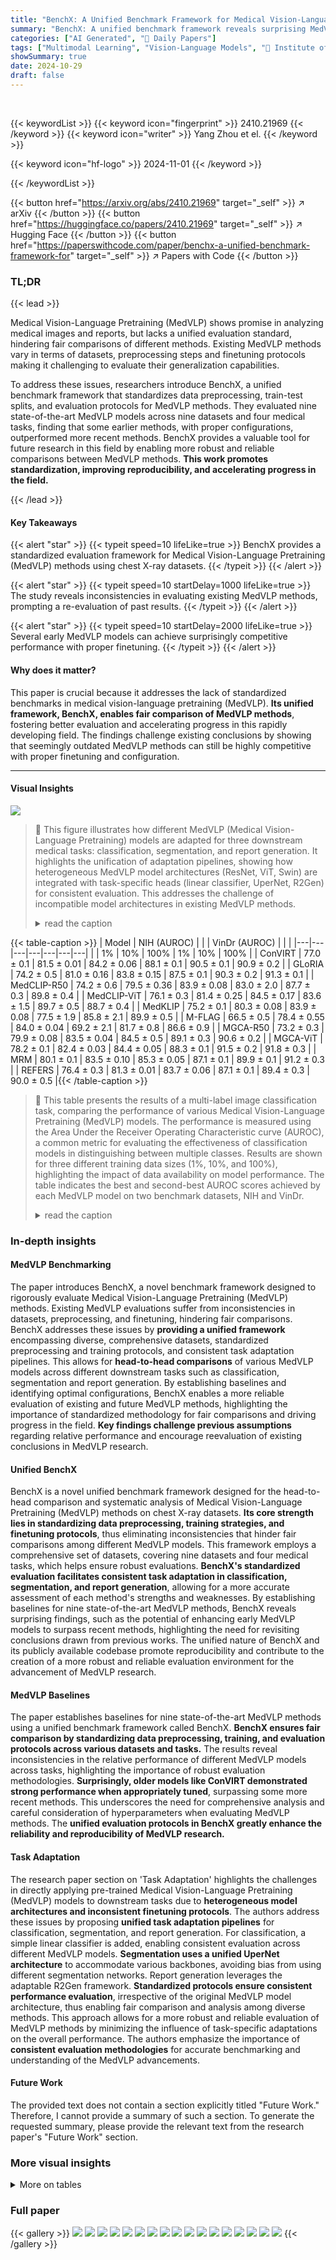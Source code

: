```yaml
---
title: "BenchX: A Unified Benchmark Framework for Medical Vision-Language Pretraining on Chest X-Rays"
summary: "BenchX: A unified benchmark framework reveals surprising MedVLP performance, challenging existing conclusions and advancing research."
categories: ["AI Generated", "🤗 Daily Papers"]
tags: ["Multimodal Learning", "Vision-Language Models", "🏢 Institute of High Performance Computing (IHPC)",]
showSummary: true
date: 2024-10-29
draft: false
---
```


<br>

{{< keywordList >}}
{{< keyword icon="fingerprint" >}} 2410.21969 {{< /keyword >}}
{{< keyword icon="writer" >}} Yang Zhou et el. {{< /keyword >}}
 
{{< keyword icon="hf-logo" >}} 2024-11-01 {{< /keyword >}}
 
{{< /keywordList >}}

{{< button href="https://arxiv.org/abs/2410.21969" target="_self" >}}
↗ arXiv
{{< /button >}}
{{< button href="https://huggingface.co/papers/2410.21969" target="_self" >}}
↗ Hugging Face
{{< /button >}}
{{< button href="https://paperswithcode.com/paper/benchx-a-unified-benchmark-framework-for" target="_self" >}}
↗ Papers with Code
{{< /button >}}


### TL;DR


{{< lead >}}

Medical Vision-Language Pretraining (MedVLP) shows promise in analyzing medical images and reports, but lacks a unified evaluation standard, hindering fair comparisons of different methods. Existing MedVLP methods vary in terms of datasets, preprocessing steps and finetuning protocols making it challenging to evaluate their generalization capabilities. 



To address these issues, researchers introduce BenchX, a unified benchmark framework that standardizes data preprocessing, train-test splits, and evaluation protocols for MedVLP methods. They evaluated nine state-of-the-art MedVLP models across nine datasets and four medical tasks, finding that some earlier methods, with proper configurations, outperformed more recent methods. BenchX provides a valuable tool for future research in this field by enabling more robust and reliable comparisons between MedVLP methods. **This work promotes standardization, improving reproducibility, and accelerating progress in the field.**

{{< /lead >}}


#### Key Takeaways

{{< alert "star" >}}
{{< typeit speed=10 lifeLike=true >}} BenchX provides a standardized evaluation framework for Medical Vision-Language Pretraining (MedVLP) methods using chest X-ray datasets. {{< /typeit >}}
{{< /alert >}}

{{< alert "star" >}}
{{< typeit speed=10 startDelay=1000 lifeLike=true >}} The study reveals inconsistencies in evaluating existing MedVLP methods, prompting a re-evaluation of past results. {{< /typeit >}}
{{< /alert >}}

{{< alert "star" >}}
{{< typeit speed=10 startDelay=2000 lifeLike=true >}} Several early MedVLP models can achieve surprisingly competitive performance with proper finetuning. {{< /typeit >}}
{{< /alert >}}

#### Why does it matter?
This paper is crucial because it addresses the lack of standardized benchmarks in medical vision-language pretraining (MedVLP).  **Its unified framework, BenchX, enables fair comparison of MedVLP methods**, fostering better evaluation and accelerating progress in this rapidly developing field.  The findings challenge existing conclusions by showing that seemingly outdated MedVLP methods can still be highly competitive with proper finetuning and configuration.

------
#### Visual Insights



![](https://arxiv.org/html/2410.21969/extracted/5961832/figures/unified_pipeline.png)

> 🔼 This figure illustrates how different MedVLP (Medical Vision-Language Pretraining) models are adapted for three downstream medical tasks: classification, segmentation, and report generation. It highlights the unification of adaptation pipelines, showing how heterogeneous MedVLP model architectures (ResNet, ViT, Swin) are integrated with task-specific heads (linear classifier, UperNet, R2Gen) for consistent evaluation. This addresses the challenge of incompatible model architectures in existing MedVLP methods.
> <details>
> <summary>read the caption</summary>
> Figure 1: The illustrative tasks adaptation pipeline.
> </details>





{{< table-caption >}}
| Model | NIH (AUROC) |  |  | VinDr (AUROC) |  |  |
|---|---|---|---|---|---|---|
|  | 1% | 10% | 100% | 1% | 10% | 100% |
| ConVIRT | 77.0 ± 0.1 | 81.5 ± 0.01 | 84.2 ± 0.06 | 88.1 ± 0.1 | 90.5 ± 0.1 | 90.9 ± 0.2 |
| GLoRIA | 74.2 ± 0.5 | 81.0 ± 0.16 | 83.8 ± 0.15 | 87.5 ± 0.1 | 90.3 ± 0.2 | 91.3 ± 0.1 |
| MedCLIP-R50 | 74.2 ± 0.6 | 79.5 ± 0.36 | 83.9 ± 0.08 | 83.0 ± 2.0 | 87.7 ± 0.3 | 89.8 ± 0.4 |
| MedCLIP-ViT | 76.1 ± 0.3 | 81.4 ± 0.25 | 84.5 ± 0.17 | 83.6 ± 1.5 | 89.7 ± 0.5 | 88.7 ± 0.4 |
| MedKLIP | 75.2 ± 0.1 | 80.3 ± 0.08 | 83.9 ± 0.08 | 77.5 ± 1.9 | 85.8 ± 2.1 | 89.9 ± 0.5 |
| M-FLAG | 66.5 ± 0.5 | 78.4 ± 0.55 | 84.0 ± 0.04 | 69.2 ± 2.1 | 81.7 ± 0.8 | 86.6 ± 0.9 |
| MGCA-R50 | 73.2 ± 0.3 | 79.9 ± 0.08 | 83.5 ± 0.04 | 84.5 ± 0.5 | 89.1 ± 0.3 | 90.6 ± 0.2 |
| MGCA-ViT | 78.2 ± 0.1 | 82.4 ± 0.03 | 84.4 ± 0.05 | 88.3 ± 0.1 | 91.5 ± 0.2 | 91.8 ± 0.3 |
| MRM | 80.1 ± 0.1 | 83.5 ± 0.10 | 85.3 ± 0.05 | 87.1 ± 0.1 | 89.9 ± 0.1 | 91.2 ± 0.3 |
| REFERS | 76.4 ± 0.3 | 81.3 ± 0.01 | 83.7 ± 0.06 | 87.1 ± 0.1 | 89.4 ± 0.3 | 90.0 ± 0.5 |{{< /table-caption >}}

> 🔼 This table presents the results of a multi-label image classification task, comparing the performance of various Medical Vision-Language Pretraining (MedVLP) models.  The performance is measured using the Area Under the Receiver Operating Characteristic curve (AUROC), a common metric for evaluating the effectiveness of classification models in distinguishing between multiple classes. Results are shown for three different training data sizes (1%, 10%, and 100%), highlighting the impact of data availability on model performance.  The table indicates the best and second-best AUROC scores achieved by each MedVLP model on two benchmark datasets, NIH and VinDr.
> <details>
> <summary>read the caption</summary>
> Table 1: Multi-label classification performance (%percent\%%) of MedVLP methods (Best, Second Best).
> </details>





### In-depth insights


#### MedVLP Benchmarking
The paper introduces BenchX, a novel benchmark framework designed to rigorously evaluate Medical Vision-Language Pretraining (MedVLP) methods.  Existing MedVLP evaluations suffer from inconsistencies in datasets, preprocessing, and finetuning, hindering fair comparisons. BenchX addresses these issues by **providing a unified framework** encompassing diverse, comprehensive datasets, standardized preprocessing and training protocols, and consistent task adaptation pipelines.  This allows for **head-to-head comparisons** of various MedVLP models across different downstream tasks such as classification, segmentation and report generation.  By establishing baselines and identifying optimal configurations, BenchX enables a more reliable evaluation of existing and future MedVLP methods, highlighting the importance of standardized methodology for fair comparisons and driving progress in the field.  **Key findings challenge previous assumptions** regarding relative performance and encourage reevaluation of existing conclusions in MedVLP research.

#### Unified BenchX
BenchX is a novel unified benchmark framework designed for the head-to-head comparison and systematic analysis of Medical Vision-Language Pretraining (MedVLP) methods on chest X-ray datasets.  **Its core strength lies in standardizing data preprocessing, training strategies, and finetuning protocols**, thus eliminating inconsistencies that hinder fair comparisons among different MedVLP models. This framework employs a comprehensive set of datasets, covering nine datasets and four medical tasks, which helps ensure robust evaluations.  **BenchX's standardized evaluation facilitates consistent task adaptation in classification, segmentation, and report generation**, allowing for a more accurate assessment of each method's strengths and weaknesses. By establishing baselines for nine state-of-the-art MedVLP methods, BenchX reveals surprising findings, such as the potential of enhancing early MedVLP models to surpass recent methods, highlighting the need for revisiting conclusions drawn from previous works. The unified nature of BenchX and its publicly available codebase promote reproducibility and contribute to the creation of a more robust and reliable evaluation environment for the advancement of MedVLP research.

#### MedVLP Baselines
The paper establishes baselines for nine state-of-the-art MedVLP methods using a unified benchmark framework called BenchX.  **BenchX ensures fair comparison by standardizing data preprocessing, training, and evaluation protocols across various datasets and tasks.**  The results reveal inconsistencies in the relative performance of different MedVLP models across tasks, highlighting the importance of robust evaluation methodologies.  **Surprisingly, older models like ConVIRT demonstrated strong performance when appropriately tuned**, surpassing some more recent methods. This underscores the need for comprehensive analysis and careful consideration of hyperparameters when evaluating MedVLP methods. The **unified evaluation protocols in BenchX greatly enhance the reliability and reproducibility of MedVLP research.**

#### Task Adaptation
The research paper section on 'Task Adaptation' highlights the challenges in directly applying pre-trained Medical Vision-Language Pretraining (MedVLP) models to downstream tasks due to **heterogeneous model architectures and inconsistent finetuning protocols**.  The authors address these issues by proposing **unified task adaptation pipelines** for classification, segmentation, and report generation. For classification, a simple linear classifier is added, enabling consistent evaluation across different MedVLP models.  **Segmentation uses a unified UperNet architecture** to accommodate various backbones, avoiding bias from using different segmentation networks.  Report generation leverages the adaptable R2Gen framework.  **Standardized protocols ensure consistent performance evaluation**, irrespective of the original MedVLP model architecture, thus enabling fair comparison and analysis among diverse methods.  This approach allows for a more robust and reliable evaluation of MedVLP methods by minimizing the influence of task-specific adaptations on the overall performance.  The authors emphasize the importance of **consistent evaluation methodologies** for accurate benchmarking and understanding of the MedVLP advancements.

#### Future Work
The provided text does not contain a section explicitly titled "Future Work."  Therefore, I cannot provide a summary of such a section.  To generate the requested summary, please provide the relevant text from the research paper's "Future Work" section.


### More visual insights




<details>
<summary>More on tables
</summary>


{{< table-caption >}}
COVIDx (F1)

| Model | 1% | 10% | 100% | SIIM (F1) | 1% | 10% | 100% | RSNA (F1) | 1% | 10% | 100% |
|---|---|---|---|---|---|---|---|---|---|---|---| 
| ConVIRT | 67.4±0.6 | 68.7±0.1 | 68.1±0.1 | 62.8±0.7 | 64.8±1.7 | 72.8±0.8 | 58.0±0.5 | 63.3±0.3 | 65.0±0.8 |
| GLoRIA | 66.6±0.6 | 68.2±0.1 | 68.3±0.0 | 59.3±1.0 | 63.4±1.1 | 69.0±2.3 | 60.1±0.6 | 62.0±1.1 | 64.7±1.0 |
| MedCLIP-R50 | 68.5±1.7 | 68.3±0.2 | 68.3±0.1 | 64.8±1.1 | 68.4±1.1 | 73.2±1.7 | 62.9±0.5 | 63.9±0.3 | 65.3±0.8 |
| MedCLIP-ViT | 67.1±0.5 | 68.7±0.4 | 68.3±0.1 | 68.6±0.8 | 71.5±1.1 | 75.7±0.2 | 63.5±0.5 | 65.3±1.0 | 66.2±0.8 |
| MedKLIP | 66.5±0.2 | 69.3±0.6 | 68.3±0.3 | 61.4±0.3 | 64.4±2.1 | 72.7±1.4 | 60.4±0.6 | 61.9±1.4 | 66.0±0.6 |
| M-FLAG | 67.6±0.3 | 69.2±1.0 | 68.1±0.1 | 47.1±0.3 | 61.8±1.5 | 72.1±1.6 | 56.0±0.9 | 60.3±1.4 | 64.4±0.3 |
| MGCA-R50 | 68.2±1.1 | 68.4±0.2 | 68.0±0.1 | 59.7±1.2 | 61.3±1.0 | 69.4±0.8 | 57.3±0.5 | 61.9±0.6 | 64.0±1.3 |
| MGCA-ViT | 66.5±0.9 | 68.1±0.1 | 68.2±0.0 | 66.3±0.3 | 68.6±0.9 | 73.3±0.8 | 61.0±1.3 | 64.3±0.4 | 66.9±1.4 |
| MRM | 67.4±0.6 | 68.2±0.4 | 68.3±0.2 | 65.0±0.5 | 69.3±1.0 | 75.6±0.7 | 62.6±1.1 | 66.6±0.3 | 66.5±0.2 |
| REFERS | 66.7±0.0 | 66.6±1.0 | 68.5±0.8 | 60.8±1.0 | 66.9±0.7 | 72.6±0.3 | 61.7±0.7 | 63.8±0.1 | 67.2±0.3 |{{< /table-caption >}}
> 🔼 This table presents the results of binary classification experiments using various Medical Vision-Language Pretraining (MedVLP) methods.  It shows the performance, measured as the F1 score (%), across three different datasets: COVIDx, RSNA, and SIIM. Results are presented for three training set sizes (1%, 10%, and 100%) to illustrate the effect of data availability. The best and second-best performing models are highlighted for each dataset and training set size.
> <details>
> <summary>read the caption</summary>
> Table 2: Binary classification performance (%percent\%%) of MedVLP methods (Best, Second Best).
> </details>

{{< table-caption >}}
| Method | Obj-CXR | RSNA | SIIM | TBX11K |
|---|---|---|---|---|
| ConVIRT | 79.82 ± 0.59 | 74.72 ± 0.12 | 76.02 ± 0.44 | 84.98 ± 0.59 |
| GLoRIA | 77.23 ± 0.13 | 74.41 ± 0.41 | 73.39 ± 0.43 | 83.17 ± 0.36 |
| MedCLIP-R50 | 79.88 ± 0.23 | 75.45 ± 0.11 | 76.35 ± 0.44 | 85.52 ± 0.17 |
| MedCLIP-ViT | 79.64 ± 0.35 | 73.29 ± 1.41 | 76.48 ± 0.38 | 85.62 ± 0.07 |
| MedKLIP | 78.17 ± 0.29 | 74.68 ± 0.42 | 77.78 ± 0.69 | 87.06 ± 0.31 |
| M-FLAG | 73.96 ± 0.30 | 67.86 ± 0.63 | 68.13 ± 0.75 | 79.12 ± 0.16 |
| MGCA-R50 | 80.27 ± 0.07 | 75.04 ± 0.59 | 77.04 ± 0.48 | 87.05 ± 0.19 |
| MGCA-ViT | 81.68 ± 0.26 | 75.48 ± 0.28 | 77.22 ± 0.51 | 86.89 ± 0.39 |
| MRM | 80.45 ± 0.02 | 75.69 ± 0.56 | 78.66 ± 0.52 | 87.85 ± 0.47 |
| PTUnifier | 80.64 ± 0.10 | 74.54 ± 0.50 | 74.91 ± 0.58 | 85.78 ± 0.05 |
| REFERS | 80.47 ± 0.08 | 75.52 ± 0.34 | 75.33 ± 0.85 | 86.39 ± 0.26 |{{< /table-caption >}}
> 🔼 This table presents the performance of various Medical Vision-Language Pretraining (MedVLP) models on medical image segmentation tasks.  The mDice score, a common metric for evaluating segmentation accuracy, is reported for each model on four different chest X-ray datasets (Obj-CXR, RSNA, SIIM, and TBX11K). The table shows the best and second-best performing models for each dataset, providing a detailed comparison of the MedVLP methods' ability to perform accurate medical image segmentation.
> <details>
> <summary>read the caption</summary>
> Table 3: Segmentation performance (%percent\%%) in mDice score (Best, Second Best).
> </details>

{{< table-caption >}}
Method|BLEU1|BLEU2|BLEU3|BLEU4|ROUGEL|METEOR
---|---|---|---|---|---|---
Baseline|0.415 ± 0.047|0.256 ± 0.030|0.179 ± 0.023|0.133 ± 0.018|0.329 ± 0.019|0.165 ± 0.022
ConVIRT|0.443 ± 0.017|0.286 ± 0.013|0.201 ± 0.008|0.148 ± 0.006|0.368 ± 0.013|0.187 ± 0.007
GLoRIA|0.466 ± 0.052|0.316 ± 0.028|0.227 ± 0.017|0.170 ± 0.011|0.387 ± 0.007|0.202 ± 0.010
MedCLIP-R50|0.440 ± 0.031|0.295 ± 0.013|0.216 ± 0.007|0.163 ± 0.006|0.380 ± 0.010|0.189 ± 0.006
MedCLIP-ViT|0.421 ± 0.046|0.280 ± 0.032|0.201 ± 0.026|0.151 ± 0.020|0.382 ± 0.011|0.180 ± 0.009
MedKLIP|0.470 ± 0.011|0.310 ± 0.022|0.222 ± 0.021|0.167 ± 0.016|0.379 ± 0.009|0.194 ± 0.005
PTUnifier|0.468 ± 0.022|0.307 ± 0.019|0.217 ± 0.011|0.162 ± 0.007|0.380 ± 0.006|0.194 ± 0.011
M-FLAG|0.412 ± 0.029|0.274 ± 0.024|0.196 ± 0.019|0.147 ± 0.016|0.371 ± 0.009|0.185 ± 0.004
MGCA-R50|0.457 ± 0.033|0.300 ± 0.027|0.213 ± 0.018|0.159 ± 0.014|0.375 ± 0.016|0.191 ± 0.013
MGCA-ViT|0.462 ± 0.034|0.311 ± 0.031|0.225 ± 0.026|0.170 ± 0.021|0.384 ± 0.019|0.195 ± 0.010
REFERS|0.466 ± 0.022|0.305 ± 0.009|0.216 ± 0.009|0.161 ± 0.009|0.377 ± 0.007|0.195 ± 0.002{{< /table-caption >}}
> 🔼 This table presents the quantitative results of radiology report generation on the IUXray dataset.  It compares the performance of various Medical Vision-Language Pretraining (MedVLP) models against a baseline method. The evaluation metrics used are BLEU (1-4), ROUGE-L, and METEOR, all commonly used in Natural Language Generation (NLG) to assess the quality and similarity of generated text to reference text.  The 'Best' and 'Second Best' columns indicate the top-performing MedVLP models for each metric.
> <details>
> <summary>read the caption</summary>
> Table 4: Radiology report generation resutls on the IUXray dataset (Best, Second Best).
> </details>

{{< table-caption >}}
| Model | H@1 | H@5 | H@10 | P@1 | P@5 | P@10 |
|---|---|---|---|---|---|---|
| ConVIRT | 61.9 | 88.2 | 94.2 | 61.9 | 54.9 | 52.5 |
| GLoRIA | 54.6 | 86.3 | 93.6 | 54.6 | 49.7 | 47.2 |
| MedCLIP-R50 | 16.1 | 35.1 | 46.4 | 16.1 | 16.6 | 18.8 |
| MedCLIP-ViT | 42.0 | 77.9 | 88.8 | 42.0 | 41.0 | 40.6 |
| MGCA-R50 | 57.9 | 87.9 | 95.8 | 57.9 | 53.0 | 50.2 |
| MGCA-ViT | 63.3 | 90.4 | 95.5 | 63.3 | 56.4 | 52.6 |
| PTUnifier | 78.7 | 99.5 | 100.0 | 78.7 | 38.4 | 23.4 |
| REFERS | 54.4 | 83.4 | 90.5 | 54.4 | 52.5 | 50.5 |{{< /table-caption >}}
> 🔼 This table presents the results of image-text retrieval experiments conducted on the MIMIC 5x200 dataset.  The MIMIC 5x200 dataset is a subset of the larger MIMIC-CXR dataset, specifically focusing on 5 different medical findings (Atelectasis, Cardiomegaly, Edema, Pleural Effusion, and Consolidation).  The task involves using an image as a query and retrieving the most relevant text reports describing that image. The table shows the performance of various MedVLP (Medical Vision-Language Pretraining) models, measured using two metrics: Hit@K (the percentage of correctly retrieved reports within the top K results) and Precision@K (the proportion of correctly retrieved reports among the top K results).  The results are presented for K=1, 5, and 10.  The table highlights the best and second-best performing models for each metric.
> <details>
> <summary>read the caption</summary>
> Table 5: Image-text retrieval results on the MIMIC 5x200 datasets (Best, Second Best).
> </details>

{{< table-caption >}}
| Method | None | +DLR | +DLR+LN | All |
|---|---|---|---|---|
| ConVIRT | 71.7 | 76.9 ↑ | 74.5 ↓ | 77.0 ↑ |
| GLoRIA | 72.8 | 74.2 ↑ | 70.6 ↓ | 74.9 ↑ |
| MedCLIP-R50 | 74.1 | 73.7 ↓ | 74.2 ↑ | 73.8 ↓ |
| MedCLIP-ViT | 75.5 | 75.7 ↑ | 75.9 ↑ | 70.7 ↓ |
| MedKLIP | 74.4 | 71.9 ↓ | 75.2 ↑ | 73.7 ↓ |
| MGCA-R50 | 72.8 | 73.0 ↑ | 69.6 ↓ | 73.8 ↑ |
| MGCA-ViT | 77.7 | 78.1 ↑ | 78.2 ↑ | 78.2 = |
| MRM | 77.9 | 80.0 ↑ | 79.5 ↓ | 80.1 ↑ |
| REFERS | 76.8 | 75.9 ↓ | 76.2 ↓ | 75.6 ↓ |{{< /table-caption >}}
> 🔼 This table presents the Area Under the Receiver Operating Characteristic Curve (AUROC) scores for different medical vision-language pretraining (MedVLP) models on the NIH Chest X-ray dataset.  The models are evaluated using only 1% of the training data.  Crucially, it showcases the impact of three different training strategies: Layer Normalization (LN), Truncated Normal Initialization (TNI), and Discriminative Learning Rates (DLR). By comparing AUROC scores across various combinations of these strategies, the table quantifies the impact of training choices on MedVLP model performance.
> <details>
> <summary>read the caption</summary>
> Table 6: Classification results (AUROC) with different training strategies on the NIH dataset with 1%percent11\%1 % training data.
> </details>

{{< table-caption >}}
| Method | M-CLS (AUC) ↑ | B-CLS (F1) ↑ | SEG (mDice) ↑ | RRG (BLEU4) ↑ | Avg. Rank ↓ |
|---|---|---|---|---|---| 
| ConVIRT | 85.37 | 65.56 | 78.89 | 14.8 | 6.38 |
| GLoRIA | 84.68 | 64.06 | 77.05 | 17.0 | 5.88 |
| MedCLIP-R50 | 83.02 | 67.17 | 79.80 | 16.3 | 5.25 |
| MedCLIP-ViT | 84.00 | 68.33 | 78.76 | 15.1 | 5.75 |
| MedKLIP | 82.77 | 65.56 | 79.42 | 16.7 | 6.13 |
| M-FLAG | 77.73 | 62.96 | 72.77 | 14.7 | 10.00 |
| MGCA-R50 | 83.47 | 64.69 | 79.85 | 15.9 | 6.50 |
| MGCA-ViT | 86.10 | 67.03 | 80.32 | 17.0 | 2.38 |
| MRM | 86.18 | 67.72 | 80.66 | 16.5 | 2.00 |
| REFERS | 84.65 | 66.06 | 79.93 | 16.1 | 4.75 |{{< /table-caption >}}
> 🔼 This table presents a comprehensive comparison of nine Medical Vision-Language Pretraining (MedVLP) models across four distinct downstream medical tasks: multi-label classification, binary classification, segmentation, and radiology report generation.  For each task, the table shows the average performance of each MedVLP model, expressed as a percentage, based on the best and second-best results achieved. The models are ranked based on their overall performance across all four tasks, offering insights into their relative strengths and weaknesses in handling different types of medical image analysis.
> <details>
> <summary>read the caption</summary>
> Table 7: Overall performance (%percent\%%) of each MedVLP method across different tasks (Best, Second Best).
> </details>

{{< table-caption >}}
| Dataset | Image Size | Dataset Size | Task | Annotation |
|---|---|---|---|---|
| NIH ChestX-ray 14 | 224x224 | 112,120 | CLS | 14 Classes |
| VinDr-CXR | 512x640 | 18,000 | CLS | 28 classes, BBoxes |
| COVIDx CXR-4 | 1024x1024 | 84,818 | CLS | 2 Classes |
| SIIM-ACR PTX | 512x512 | 12,047 | CLS, SEG | 2 Classes, Masks |
| RSNA Pneumonia | 1024x1024 | 26,684 | CLS, SEG | BBoxes |
| IU-Xray | 512x640 | 3,955 | RRG | Image-Report Pairs |
| Object CXR | 2048x2624 | 10,000 | DET | BBoxes, Ellipse, Polygons |
| TBX11K | 512x512 | 11,200 | CLS, SEG | 3 classes, BBoxes |
| MIMIC 5x200 | 512x512 | 1,000 | RET | Image-Report Pairs |{{< /table-caption >}}
> 🔼 This table presents a summary of the nine chest X-ray datasets used for evaluating the performance of various Medical Vision-Language Pretraining (MedVLP) methods.  For each dataset, it lists the image size, the number of images, the type of task(s) it is used for (classification, segmentation, report generation, or image-text retrieval), and the type of annotations available (e.g., class labels, bounding boxes, masks, or image-report pairs).
> <details>
> <summary>read the caption</summary>
> Table 8: Statistics of the test datasets.
> </details>

{{< table-caption >}}
| Method | Learning Rate | Batch Size | Optimizer | LN | DLR |
|---|---|---|---|---|---| 
| ConVIRT | 1e-4 | 64 | Adam | Yes | Yes |
| GLoRIA | 1e-4 | 64 | Adam | Yes | Yes |
| MedCLIP-R50 | 1e-5 | 64 | Adam | No | No |
| MedCLIP-ViT | 1e-5 | 32 | Adam | No | No |
| MedKLIP | 1e-4 | 128 | Adam | No | Yes |
| M-FLAG | 1e-4 | 32 | Adam | Yes | No |
| MGCA-R50 | 1e-5 | 32 | Adam | Yes | No |
| MGCA-ViT | 1e-2 | 64 | SGD | Yes | Yes |
| MRM | 3e-2 | 64 | SGD | Yes | Yes |
| REFERS | 3e-2 | 32 | SGD | Yes | No |{{< /table-caption >}}
> 🔼 This table lists the hyperparameters used for each of the nine MedVLP methods evaluated on the NIH ChestX-Ray dataset.  For each method, it shows the learning rate, batch size, optimizer used (Adam or SGD), whether layer normalization (LN) was applied, and whether discriminative learning rates (DLR) were used.  These hyperparameters were chosen to optimize performance on the NIH dataset during the experiments.
> <details>
> <summary>read the caption</summary>
> Table 9: Selected hyper-parameters per method on the NIH dataset.
> </details>

{{< table-caption >}}
| Method | Learning Rate | Batch Size | Optimizer | LN | DLR |
|---|---|---|---|---|---| 
| ConVIRT | 5e-05 | 32 | Adam | Yes | Yes |
| GLoRIA | 1e-04 | 64 | Adam | Yes | Yes |
| MedCLIP-R50 | 1e-04 | 128 | Adam | No | No |
| MedCLIP-ViT | 1e-04 | 128 | Adam | No | No |
| MedKLIP | 1e-04 | 64 | Adam | No | Yes |
| M-FLAG | 1e-04 | 64 | Adam | Yes | No |
| MGCA-R50 | 5e-05 | 64 | Adam | Yes | No |
| MGCA-ViT | 0.03 | 64 | SGD | Yes | Yes |
| MRM | 0.01 | 64 | SGD | Yes | Yes |
| REFERS | 0.03 | 128 | SGD | Yes | No |{{< /table-caption >}}
> 🔼 This table details the hyperparameters used for each of the nine MedVLP methods evaluated on the VinDr dataset.  For each method, it lists the learning rate, batch size, optimizer used (Adam or SGD), whether layer normalization (LN) was applied, and whether discriminative learning rates (DLR) were used. This information is crucial for understanding and reproducing the experimental results, showcasing the fine-tuning choices made to optimize each method's performance on this specific dataset.
> <details>
> <summary>read the caption</summary>
> Table 10: Selected hyper-parameters per method on the VinDr dataset.
> </details>

{{< table-caption >}}
| Method | Learning Rate | Batch Size | Optimizer | LN | DLR |
|---|---|---|---|---|---| 
| ConVIRT | 5e-04 | 64 | Adam | Yes | Yes |
| GLoRIA | 5e-04 | 32 | Adam | Yes | Yes |
| MedCLIP-R50 | 5e-04 | 64 | Adam | No | No |
| MedCLIP-ViT | 1e-04 | 64 | Adam | No | No |
| MedKLIP | 1e-04 | 64 | Adam | No | Yes |
| M-FLAG | 5e-04 | 128 | Adam | Yes | No |
| MGCA-R50 | 5e-04 | 128 | Adam | Yes | No |
| MGCA-ViT | 5e-04 | 32 | Adam | Yes | Yes |
| MRM | 5e-04 | 64 | Adam | Yes | Yes |
| REFERS | 5e-04 | 64 | Adam | Yes | No |{{< /table-caption >}}
> 🔼 This table details the optimal hyperparameters used for each of the nine MedVLP (Medical Vision-Language Pretraining) models evaluated on the COVIDx dataset.  The hyperparameters include the learning rate, batch size, optimizer used (Adam or SGD), and whether layer normalization (LN) and discriminative learning rates (DLR) were applied during training.  This information is crucial for understanding the experimental setup and reproducibility of the results reported for each MedVLP model on this specific dataset.
> <details>
> <summary>read the caption</summary>
> Table 11: Selected hyper-parameters per method on the COVIDx dataset.
> </details>

{{< table-caption >}}
| Method | Learning Rate | Batch Size | Optimizer | LN | DLR |
|---|---|---|---|---|---| 
| ConVIRT | 1e-4 | 128 | Adam | Yes | Yes |
| GLoRIA | 1e-5 | 128 | Adam | Yes | Yes |
| MedCLIP-R50 | 1e-5 | 128 | Adam | No | No |
| MedCLIP-ViT | 1e-5 | 32 | Adam | No | No |
| MedKLIP | 1e-4 | 64 | Adam | No | Yes |
| M-FLAG | 1e-4 | 64 | Adam | Yes | No |
| MGCA-R50 | 1e-5 | 128 | Adam | Yes | No |
| MGCA-ViT | 1e-2 | 128 | SGD | Yes | Yes |
| MRM | 1e-2 | 64 | SGD | Yes | Yes |
| REFERS | 3e-2 | 64 | SGD | Yes | No |{{< /table-caption >}}
> 🔼 This table details the hyperparameters used for each of the nine MedVLP (Medical Vision-Language Pretraining) methods tested on the SIIM (Society for Imaging Informatics in Medicine) dataset.  It lists the learning rate, batch size, optimizer used, and whether layer normalization (LN) and discriminative learning rates (DLR) were applied during training.  These settings are crucial for ensuring fair comparison between different MedVLP models on the SIIM dataset's image segmentation task.
> <details>
> <summary>read the caption</summary>
> Table 12: Selected hyper-parameters per method on the SIIM dataset.
> </details>

{{< table-caption >}}
| Method | Learning Rate | Batch Size | Optimizer | LN | DLR |
|---|---|---|---|---|---| 
| ConVIRT | 5e-05 | 64 | Adam | Yes | Yes |
| GLoRIA | 1e-04 | 32 | Adam | Yes | Yes |
| MedCLIP-R50 | 1e-05 | 32 | Adam | No | No |
| MedCLIP-ViT | 1e-05 | 32 | Adam | No | No |
| MedKLIP | 1e-04 | 128 | Adam | No | Yes |
| M-FLAG | 1e-04 | 64 | Adam | Yes | No |
| MGCA-R50 | 1e-05 | 32 | Adam | Yes | No |
| MGCA-ViT | 0.01 | 32 | SGD | Yes | Yes |
| MRM | 0.01 | 32 | SGD | Yes | Yes |
| REFERS | 0.01 | 32 | SGD | Yes | No |{{< /table-caption >}}
> 🔼 This table details the hyperparameters used for each of the nine MedVLP methods evaluated on the RSNA dataset.  It lists the learning rate, batch size, optimizer used (Adam or SGD), and whether layer normalization (LN) and discriminative learning rates (DLR) were employed. This information is crucial for reproducibility and understanding the experimental setup of the study.
> <details>
> <summary>read the caption</summary>
> Table 13: Selected hyper-parameters per method on the RSNA dataset.
> </details>

</details>




### Full paper

{{< gallery >}}
<img src="https://ai-paper-reviewer.com/2410.21969/1.png" class="grid-w50 md:grid-w33 xl:grid-w25" />
<img src="https://ai-paper-reviewer.com/2410.21969/2.png" class="grid-w50 md:grid-w33 xl:grid-w25" />
<img src="https://ai-paper-reviewer.com/2410.21969/3.png" class="grid-w50 md:grid-w33 xl:grid-w25" />
<img src="https://ai-paper-reviewer.com/2410.21969/4.png" class="grid-w50 md:grid-w33 xl:grid-w25" />
<img src="https://ai-paper-reviewer.com/2410.21969/5.png" class="grid-w50 md:grid-w33 xl:grid-w25" />
<img src="https://ai-paper-reviewer.com/2410.21969/6.png" class="grid-w50 md:grid-w33 xl:grid-w25" />
<img src="https://ai-paper-reviewer.com/2410.21969/7.png" class="grid-w50 md:grid-w33 xl:grid-w25" />
<img src="https://ai-paper-reviewer.com/2410.21969/8.png" class="grid-w50 md:grid-w33 xl:grid-w25" />
<img src="https://ai-paper-reviewer.com/2410.21969/9.png" class="grid-w50 md:grid-w33 xl:grid-w25" />
<img src="https://ai-paper-reviewer.com/2410.21969/10.png" class="grid-w50 md:grid-w33 xl:grid-w25" />
<img src="https://ai-paper-reviewer.com/2410.21969/11.png" class="grid-w50 md:grid-w33 xl:grid-w25" />
<img src="https://ai-paper-reviewer.com/2410.21969/12.png" class="grid-w50 md:grid-w33 xl:grid-w25" />
<img src="https://ai-paper-reviewer.com/2410.21969/13.png" class="grid-w50 md:grid-w33 xl:grid-w25" />
<img src="https://ai-paper-reviewer.com/2410.21969/14.png" class="grid-w50 md:grid-w33 xl:grid-w25" />
<img src="https://ai-paper-reviewer.com/2410.21969/15.png" class="grid-w50 md:grid-w33 xl:grid-w25" />
<img src="https://ai-paper-reviewer.com/2410.21969/16.png" class="grid-w50 md:grid-w33 xl:grid-w25" />
<img src="https://ai-paper-reviewer.com/2410.21969/17.png" class="grid-w50 md:grid-w33 xl:grid-w25" />
{{< /gallery >}}